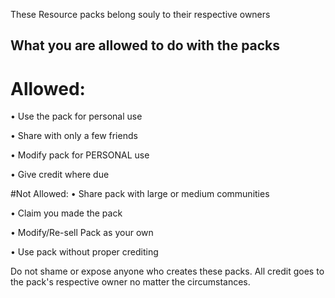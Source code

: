 These Resource packs belong souly to their respective owners

## What you are allowed to do with the packs

# Allowed:
• Use the pack for personal use

• Share with only a few friends

• Modify pack for PERSONAL use

• Give credit where due


#Not Allowed:
• Share pack with large or medium communities

• Claim you made the pack

• Modify/Re-sell Pack as your own

• Use pack without proper crediting




Do not shame or expose anyone who creates these packs. All credit goes to the pack's respective owner no matter the circumstances.
